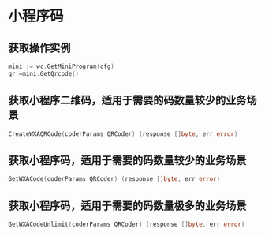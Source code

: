 # 小程序码

## 获取操作实例
```go
mini := wc.GetMiniProgram(cfg)
qr:=mini.GetQrcode()
```

## 获取小程序二维码，适用于需要的码数量较少的业务场景
```go
CreateWXAQRCode(coderParams QRCoder) (response []byte, err error)
```
## 获取小程序码，适用于需要的码数量较少的业务场景
```go
GetWXACode(coderParams QRCoder) (response []byte, err error)
```
## 获取小程序码，适用于需要的码数量极多的业务场景
```go
GetWXACodeUnlimit(coderParams QRCoder) (response []byte, err error)
```